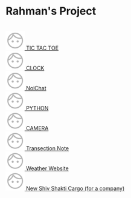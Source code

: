 # Rahman's Project
<br>
<a href="https://faizanurahman17.github.io/tictactoegame">
    <img src="logo.png" height="50px" width="50px">
    TIC TAC TOE
</a>
<br>
<a href="https://faizanurahman17.github.io/clock">
    <img src="logo.png" height="50px" width="50px">
    CLOCK
</a>
<br>
<a href="https://faizanurahman17.github.io/NoiChat">
    <img src="logo.png" height="50px" width="50px">
    NoiChat
</a>
<br>
<a href="https://faizanurahman17.github.io/(python)">
    <img src="logo.png" height="50px" width="50px">
    PYTHON
</a>
<br>
<a href="https://faizanurahman17.github.io/camera">
    <img src="logo.png" height="50px" width="50px">
    CAMERA
</a>
<br>
<a href="https://faizanurahman17.github.io/transection">
    <img src="logo.png" height="50px" width="50px">
    Transection Note
</a>
<br>
<a href="https://faizanurahman17.github.io/weather-website">
    <img src="logo.png" height="50px" width="50px">
    Weather Website
</a>
<br>
<a href="https://faizanurahman17.github.io/newshivshakticargo">
    <img src="logo.png" height="50px" width="50px">
    New Shiv Shakti Cargo (for a company)
</a>